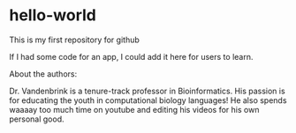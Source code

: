 # hello-world
This is my first repository for github

If I had some code for an app, I could add it here for users to learn.

About the authors:

Dr. Vandenbrink is a tenure-track professor in Bioinformatics. His passion is for educating the youth in computational biology languages! He also spends waaaay too much time on youtube and editing his videos for his own personal good.
